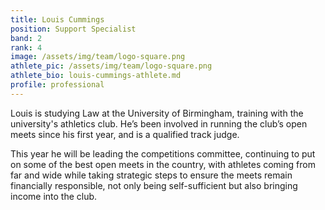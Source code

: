 ```yaml
---
title: Louis Cummings
position: Support Specialist
band: 2
rank: 4
image: /assets/img/team/logo-square.png
athlete_pic: /assets/img/team/logo-square.png
athlete_bio: louis-cummings-athlete.md
profile: professional
---
```


Louis is studying Law at the University of Birmingham, training with the university's athletics club. He’s been involved in running the club’s open meets since his first year, and is a qualified track judge.

This year he will be leading the competitions committee, continuing to put on some of the best open meets in the country, with athletes coming from far and wide while taking strategic steps to ensure the meets remain financially responsible, not only being self-sufficient but also bringing income into the club.
